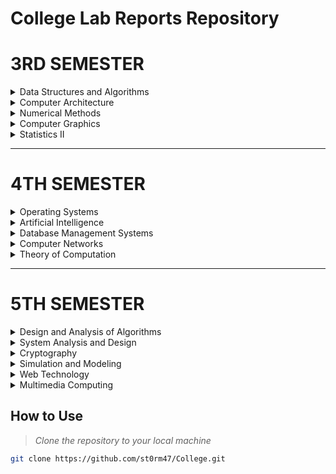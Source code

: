 # College Lab Reports Repository


# 3RD SEMESTER
<details>
<summary>Data Structures and Algorithms</summary>

- [Lab Report 1: Memory Allocation](./DSA/Lab1.cpp)
- [Lab Report 2: Stack Implementation](./DSA/Lab2.cpp)
- [Lab Report 3: Linear Queue Implementation](./DSA/Lab3.cpp)
- [Lab Report 4: Circular Queue Implementation](./DSA/Lab4.cpp)
- [Lab Report 5: Linked Lists Implementation](./DSA/Lab5.cpp)
- [Lab Report 6: Factorial](./DSA/Lab6.cpp)
- [Lab Report 7: Fibonacci Sequence](./DSA/Lab7.cpp)
- [Lab Report 8: GCD Calculator](./DSA/Lab8.cpp)
- [Lab Report 9: Tower of Hanoi](./DSA/Lab9.cpp)
- [Lab Report 10: Binary Search](./DSA/Lab10.cpp)
- [Lab Report 11: Linear Search](./DSA/Lab11.cpp)
- [Lab Report 12: Bubble Sort Algorithm](./DSA/Lab12.cpp)
- [Lab Report 13: Shell Sort Algorithm](./DSA/Lab13.cpp)
- [Lab Report 14: Quick Sort Algorithm](./DSA/Lab14.cpp)
- [Lab Report 15: Merge Sort Algorithm](./DSA/Lab15.cpp)
---
</details>

<details>
<summary>Computer Architecture</summary>

- [Lab Report 1: Data Representation](./CA/BinaryNumber.cpp)
- [Lab Report 2: Overflow Checker](./CA/Overflow.cpp)
- [Lab Report 3: Booth's Algorithm](./CA/Booths_Algo.cpp.cpp)
---
</details>

<details>
<summary>Numerical Methods</summary>

- [Lab Report 1: Bisection Method](./NM/BisectionMethod.c)
- [Lab Report 2: Newton - Raphson Method](./NM/Newton.c)
- [Lab Report 3: Secant Method](./NM/Secant.c)
- [Lab Report 4: Fixed Point Method](./NM/FixedPoint.c)
- [Lab Report 5: Synthetic Division](./NM/Synthetic_Division.c)
- [Lab Report 6: Horner's Method](./NM/Horners_Method.c)
- [Lab Report 7: Lagrange Interpolation](./NM/Lagrange.c)
- [Lab Report 8: Newton Divided Difference Interpolation](./NM/Divided_difference.c)
- [Lab Report 9: Newton Forward Difference Interpolation](./NM/Newton_forward.c)
- [Lab Report 10: Newton Backward Difference Interpolation](./NM/Newton_backward.c)
- [Lab Report 11: Forward Difference Formula](./NM/Forward_difference.c)
- [Lab Report 12: Backward Difference Formula](./NM/Backward_difference.c)
- [Lab Report 13: Central Difference Formula](./NM/Central_difference.c)
- [Lab Report 14: Linear Regression](./NM/Linear_regression.c)
- [Lab Report 15: Polynomial Regression](./NM/Polynomial_Regression.c)
- [Lab Report 16: Exponential Regression](./NM/Exponential_Regression.c)
- [Lab Report 17: Maxima and Minima](./NM/Maxima_Minima.c)
- [Lab Report 18: Simpson's 1/3 Rule](./NM/Simpsons1_3.c)
- [Lab Report 19: Composite Simpson's 1/3 Rule](./NM/Composite_Simpson1_3.c)
- [Lab Report 20: Simpson's 3/8 Rule](./NM/Simpsons3_8.c)
- [Lab Report 21: Composite Simpson's 3/8 Rule](./NM/Composite_Simpsons3_8.c)
- [Lab Report 22: Trapezoidal Rule](./NM/Trapezoidal.c)
- [Lab Report 23: Composite Trapezoidal Rule](./NM/Composite_Trapezoidal.c)
- [Lab Report 24: Gauss Elimination Method](./NM/Gauss_Elimination.c)
- [Lab Report 25: Gauss Elimination Method with Partial Pivoting](./NM/Gauss_Elimination_Pivoting.c)
- [Lab Report 26: Gauss Jordan Method](./NM/Gauss_Jordan.c)
- [Lab Report 27: Gauss Jacobi Method](./NM/Gauss_Jacobi.c)
- [Lab Report 28: Gauss Seidel Method](./NM/Gauss_Seidel.c)
- [Lab Report 29: Matrix Inversion](./NM/Matrix_Inversion.c)
- [Lab Report 30: LU Decomposition Method](./NM/DoLittle_Lu_Decomposition.c)
- [Lab Report 31: Cholesky Decomposition Method](./NM/Cholesky_Method.c)
- [Lab Report 32: Taylor Series](./NM/Taylor_Series.c)
- [Lab Report 33: Euler's Method](./NM/Euler_Method.c)
- [Lab Report 34: Picard's Method](./NM/Picard_Method.c)
- [Lab Report 35: Heun Method](./NM/Heun_Method.c)
- [Lab Report 36: Runge-Kutta Method](./NM/RK_Method.c)
- [Lab Report 37: Boundary Value Problem](./NM/Shooting_Method.c)
- [Lab Report 38: Laplace Equation](./NM/Laplace_Equation.c)
- [Lab Report 39: Poisson's Equation](./NM/Poisson_Equation.c)
---
</details>

<details>
<summary>Computer Graphics</summary>

- [Lab Report 1: Digital Differential Algorithm (Positive Slope) ](./CG/DDA_Positive_Slope.cpp)
- [Lab Report 2: Digital Differential Algorithm (Negative Slope) ](./CG/DDA_Negative_Slope.cpp)
- [Lab Report 3: Bresenham's Line Algorithm (Positive Slope) ](./CG/BLA_Positive_Slope.cpp)
- [Lab Report 4: Bresenham's Line Algorithm (Negative Slope) ](./CG/BLA_Negative_Slope.cpp) 
- [Lab Report 5: Midpoint Circle Algorithm ](./CG/Circle.cpp)
- [Lab Report 6: 2D Transformations ](./CG/2D_Transform.cpp)
---
</details>

<details>
<summary>Statistics II</summary>

- [Lab Report 1: Sampling Distribution and Estimation](./Stats_2/Stats%20Lab%201.pdf)
- [Lab Report 2: Testing of Hypothesis](./Stats_2/Stats%20Lab%202.pdf)
- [Lab Report 3: Non parametric Testing of Hypothesis](./Stats_2/Stats%20Lab%203.pdf)
- [Lab Report 4: Correlation and Regression](./Stats_2/Stats%20Lab%204.pdf)
---
</details>

---
# 4TH SEMESTER
<details>
<summary>Operating Systems</summary>

- [Lab Report 1: FIFO Page Replacement Algorithm](./OS/FIFO_Page_Replacement.cpp)
- [Lab Report 2: LRU Page Replacement Algorithm](./OS/LRU_Page_Replacement.cpp)
- [Lab Report 3: OPR Page Replacement Algorithm](./OS/OPR_Page_Replacement.cpp)
- [Lab Report 4: Best Fit Algorithm](./OS/Best_Fit.cpp)
- [Lab Report 5: Worst Fit Algorithm](./OS/Worst_Fit.cpp)
- [Lab Report 6: First Fit Algorithm](./OS/First_Fit.cpp)
- [Lab Report 7: Belady's Anomaly](./OS/BeLadys_Anomaly.cpp)
- [Lab Report 8: FCFS Process Scheduling Algorithm](./OS/FCFS.cpp)
- [Lab Report 9: SJF Process Scheduling Algorithm](./OS/SJF.cpp)
- [Lab Report 10: RR Process Scheduling Algorithm](./OS/Round_Robin.cpp)
- [Lab Report 11: Priority Process Scheduling Algorithm](./OS/Priority_Scheduling.cpp)
- [Lab Report 12: FCFS Disk Scheduling Algorithm](./OS/FCFS_Disk.cpp)
- [Lab Report 13: Scan Disk Scheduling Algorithm](./OS/Scan_Disk.cpp)
- [Lab Report 14: C-Look Disk Scheduling Algorithm](./OS/CLook_Disk.cpp)
- [Lab Report 15: Segmentation Memory Management](./OS/Segmentation.cpp)
---
</details>

<details>
<summary>Artificial Intelligence</summary>

- [Lab Report 1: Chatbot](./AI/Chatbot.py)
- [Lab Report 2: Tower of Hanoi](./AI/TOH.py)
- [Lab Report 3: Water Jug Problem](./AI/Waterjug.py)
- [Lab Report 4: Breadth First Search Algorithm](./AI/BFS.py)
- [Lab Report 5: Depth First Search Algorithm](./AI/DFS.py)
- [Lab Report 6: Best First Search Algorithm](./AI/Best_First_Search.py)
- [Lab Report 7: A* Search Algorithm](./AI/A_Search.py)
- [Lab Report 8: Naive Bayes](./AI/Naive_Baiyes.py)
- [Lab Report 9: Expert System](./AI/Expert_System.py)
- [Lab Report 10: Natural Language Processing](./AI/NLP.py)
---
</details>

<details>
<summary>Database Management Systems</summary>

- [Lab Report 1: DDL Commands](./DBMS/Lab%20Report%201.pdf)
- [Lab Report 2: DML Commands, Union and Intersection](./DBMS/Lab%20Report%202.pdf)
- [Lab Report 3: Different Join Operations](./DBMS/Lab%20Report%203.pdf)
- [Lab Report 4: Cartesian Join](./DBMS/Lab%20Report%204.pdf)
- [Lab Report 5: Product Management Database](./DBMS/Lab%20Report%205.pdf)
- [Lab Report 6: School Management Database](./DBMS/Lab%20Report%206.pdf)
- [Lab Report 7: Banking Database](./DBMS/Lab%20Report%207.pdf)
---
</details>

<details>
<summary>Computer Networks</summary>

- [Lab Report 1: Understanding of Network Equipment, Wiring in Details](./CN/Lab%20Report%2001.pdf)
- [Lab Report 2: Installation of Operating System in Virtual Machine](./CN/Lab%20Report%2002.pdf)
- [Lab Report 3: Introduction of Packet Tracer and Connection of Different Devices](./CN/Lab%20Report%2003.pdf)
- [Lab Report 4: Peer to Peer Network Configuration](./CN/Lab%20Report%2004.pdf)
- [Lab Report 5: Interconnection of LANs](./CN/Lab%20Report%2005.pdf)
- [Lab Report 6: Interconnection of two LANs using Router](./CN/Lab%20Report%2006.pdf)
- [Lab Report 7: Router Configuration using CLI](./CN/Lab%20Report%2007.pdf)
- [Lab Report 8: Static Routing Implementation](./CN/Lab%20Report%2008.pdf)
- [Lab Report 9: Dynamic Routing Implementation using RIP](./CN/Lab%20Report%2009.pdf)
- [Lab Report 10: Dynamic Routing Implementation using OSPF](./CN/Lab%20Report%2010.pdf)
- [Lab Report 11: Dynamic Routing Implementation using BGP](./CN/Lab%20Report%2011.pdf)
- [Lab Report 12: Configuration of DHCP Server](./CN/Lab%20Report%2012.pdf)
---
</details>

<details>
<summary>Theory of Computation</summary>

- [Lab Report 1: DFA Accepting string "0010"](./TOC/Lab1.c)
- [Lab Report 2: DFA Accepting string "aaabbb"](./TOC/Lab2.c)
- [Lab Report 3: DFA Accepting string starting with "aa"](./TOC/Lab3.c)
- [Lab Report 4: DFA Accepting string ending with "bb"](./TOC/Lab4.c)
- [Lab Report 5: DFA Accepting sub-string "aa"](./TOC/Lab5.c)
- [Lab Report 6: DFA Accepting odd number of 1's](./TOC/Lab6.c)
- [Lab Report 7: DFA Accepting string starting with "a" and ending with "bb"](./TOC/Lab7.c)
- [Lab Report 8: DFA Accepting string which has number of "a" twice than number of "b"](./TOC/Lab8.c)
- [Lab Report 9: NFA Accepting string which has substring "ab" and ends with "a"](./TOC/Lab9.c)
- [Lab Report 10: PDA Accepting the language a^nb^n](./TOC/Lab10.c)
- [Lab Report 11: TM Accepting the language a^nb^nc^n](./TOC/Lab11.c)
---
</details>

---

# 5TH SEMESTER

<details>
<summary>Design and Analysis of Algorithms</summary>

- [Lab Report 1: GCD](./DAA/GCD.cpp)
- [Lab Report 2: Fibonacci Series](./DAA/Fibonacci_Series.cpp)
- [Lab Report 3: Factorial](./DAA/Factorial.cpp)
- [Lab Report 4: Linear Search](./DAA/Linear_Search.cpp)
- [Lab Report 5: Bubble Sort](./DAA/Bubble_Sort.cpp)
- [Lab Report 6: Selection Sort](./DAA/Selection_Sort.cpp)
- [Lab Report 7: Insertion Sort](./DAA/Insertion_Sort.cpp)
- [Lab Report 8: Binary Search](./DAA/Binary_Search.cpp)
- [Lab Report 9: Min Max Problem](./DAA/MinMax.cpp)
- [Lab Report 10: Merge Sort](./DAA/Merge_Sort.cpp)
- [Lab Report 11: Quick Sort](./DAA/Quick_Sort.cpp)
- [Lab Report 12: Heap Sort](./DAA/Heap_Sort.cpp)
- [Lab Report 13: Fractional Knapsack Problem](./DAA/Fractional_Knapsack.cpp)
- [Lab Report 14: Job Sequencing Problem](./DAA/Job_Sequencing.cpp)
- [Lab Report 15: Kruskal's Algorithm](./DAA/Kruskal.cpp)
- [Lab Report 16: Prim's Algorithm](./DAA/Prims.cpp)
- [Lab Report 17: Dijkstra's Algorithm](./DAA/Dijkstra.cpp)
- [Lab Report 18: Huffman Coding](./DAA/Huffman_Coding.cpp)
- [Lab Report 19: Matrix Chain Multiplication](./DAA/Matrix_Chain.cpp)
- [Lab Report 20: 0/1 Knapsack Problem](./DAA/0_1Knapsack.cpp)
- [Lab Report 21: Floyd Warshall Algorithm](./DAA/Flyod_Warshall.cpp)
- [Lab Report 22: Subset Sum Problem](./DAA/SubSet_Problem.cpp)
- [Lab Report 23: N-Queens Problem](./DAA/N_Queens.cpp)
- [Lab Report 24: Vertex Cover Problem](./DAA/Vertex_Cover.cpp)

---
</details>


<details>
<summary>System Analysis and Design</summary>

- [Project: Facial Expression Recognition](./SAD/Face_Expression.pdf)

---
</details>

<details>
<summary>Cryptography</summary>

- [Lab Report 1: Caesar Cipher](./Cryptography/Caesar_Cipher.py)
- [Lab Report 2: Monoalphabetic Substitution Cipher](./Cryptography/Monoalphabetic_Substitution_Cipher.py)
- [Lab Report 3: Playfair Cipher](./Cryptography/Playfair_Cipher.py)
- [Lab Report 4: Hill Cipher](./Cryptography/Hill_Cipher.py)
- [Lab Report 5: Vigenere Cipher](./Cryptography/Vigenere_Cipher.py)
- [Lab Report 6: Rail Fence Cipher](./Cryptography/Rail_Fence_Cipher.py)
- [Lab Report 7: Euclidean Algorithm](./Cryptography/Euclidean_Algorithm.py)
- [Lab Report 8: Extended Euclidean Algorithm](./Cryptography/Extended_Euclidean_Algorithm.py)
- [Lab Report 9: Miller-Rabin Primality Test](./Cryptography/Miller_Rabin_Primality_Test.py)
- [Lab Report 10: Euler's Theorem](./Cryptography/Eulers_Theorem.py)
- [Lab Report 11: Primitive Root](./Cryptography/Primitive_Root.py)
- [Lab Report 12: Discrete Logarithm](./Cryptography/Discrete_Logarithm.py)
- [Lab Report 13: Diffie-Hellman Key Exchange](./Cryptography/Diffie_Hellman_Key_Exchange.py)
- [Lab Report 14: Man-in-middle attack](./Cryptography/Man-in-middle_attack.py)
- [Lab Report 15: RSA Algorithm](./Cryptography/RSA_Algorithm.py)
- [Lab Report 16: ElGamal Cryptographic System](./Cryptography/ElGamal_Cryptographic_System.py)
---
</details>

<details>
<summary>Simulation and Modeling</summary>

- [Lab Report 1: Distributed Lag Model](./Simulation_Modeling/Lab_1.c)
- [Lab Report 2: Bank Queue Analysis](./Simulation_Modeling/Lab_2.c)
- [Lab Report 3: Stadium Time Entry Calculation](./Simulation_Modeling/Lab_3.c)
- [Lab Report 4: Poisson Distribution](./Simulation_Modeling/Lab_4.c)
- [Lab Report 5: Markov Chain](./Simulation_Modeling/Lab_5.c)
- [Lab Report 6: Linear Congruential Method](./Simulation_Modeling/Lab_6.c)
- [Lab Report 7: Multiplicative Congruential Method](./Simulation_Modeling/Lab_7.c)
- [Lab Report 8: GPSS Simulation](./Simulation_Modeling/Simulation_GPSS.pdf)
---
</details>



<details>
<summary>Web Technology</summary>

- [Assignment 1: HTML and CSS Basics](./Web_Technology/Assignment/Assignment1.md)
- [Assignment 2: JavaScript Basics](./Web_Technology/Assignment/Assignment2.md)

- [Lab Report 1: HTML](./Web_Technology/Practical/Lab_Report_1/Readme.md)
- [Lab Report 2: CSS](./Web_Technology/Practical/Lab_Report_2/Readme.md)
- [Lab Report 3: JavaScript](./Web_Technology/Practical/Lab_Report_3/Readme.md)
- [Lab Report 4: jQuery](./Web_Technology/Practical/Lab_Report_4/Readme.md)
- [Lab Report 5: PHP](./Web_Technology/Practical/Lab_Report_5/Readme.md)

---
</details>


<details>
<summary>Multimedia Computing</summary>

- [Lab Report 1: Logo Design in Macromedia MX 11](./Multimedia/LAB_1/Readme.md)
- [Lab Report 2: Bouncing Ball Animation in Macromedia Flash](./Multimedia/LAB_2/Readme.md)
- [Lab Report 3: Text Animation in Swish Max](./Multimedia/LAB_3/Readme.md)
- [Lab Report 4: Bouncing Ball Animation in Macromedia Director](./Multimedia/LAB_4/Readme.md)
- [Lab Report 5: Creating Simple Bill in Macromedia MX 11](./Multimedia/LAB_5/Readme.md)
---
</details>

## How to Use
   >*Clone the repository to your local machine*

   ```bash
   git clone https://github.com/st0rm47/College.git
   ```
